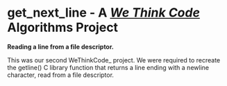 # get_next_line - A [*We Think Code*](http://www.wethinkcode.co.za/) Algorithms Project

**Reading a line from a file descriptor.**
 
This was our second WeThinkCode_ project. We were required to recreate the getline() C library function that returns a line ending with a newline character, read from a file descriptor.
